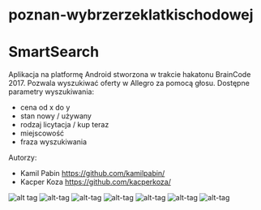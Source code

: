 # poznan-wybrzerzeklatkischodowej
# SmartSearch


Aplikacja na platformę Android stworzona w trakcie hakatonu BrainCode 2017. Pozwala wyszukiwać oferty w Allegro za pomocą głosu.
Dostępne parametry wyszukiwania:
- cena od x do y
- stan nowy / używany
- rodzaj licytacja / kup teraz
- miejscowość
- fraza wyszukiwania

Autorzy:
- Kamil Pabin https://github.com/kamilpabin/
- Kacper Koza https://github.com/kacperkoza/

![alt tag](https://cloud.githubusercontent.com/assets/17440354/24766327/28cc8c52-1afb-11e7-881b-20a82b3c4e7f.png)
![alt-tag](https://cloud.githubusercontent.com/assets/17440354/24766325/28ca1b48-1afb-11e7-96b9-8e9effd26f2c.png)
![alt-tag](https://cloud.githubusercontent.com/assets/17440354/24766323/28c62592-1afb-11e7-991d-82c710ce8ca9.png)
![alt-tag](https://cloud.githubusercontent.com/assets/17440354/24766324/28c89282-1afb-11e7-9946-1db16188efec.png)
![alt-tag](https://cloud.githubusercontent.com/assets/17440354/24766703/97408606-1afc-11e7-8e23-ef194eef2e4d.png)
![alt-tag](https://cloud.githubusercontent.com/assets/17440354/24766704/9742900e-1afc-11e7-8710-3e801b840d40.png)
![alt-tag](https://cloud.githubusercontent.com/assets/17440354/24766702/973e3022-1afc-11e7-88e6-d54f0a0310aa.png)
